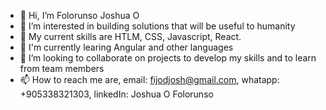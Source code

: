 - 👋 Hi, I’m Folorunso Joshua O
- 👀 I’m interested in building solutions that will be useful to humanity
- 🌱 My current skills are HTLM, CSS, Javascript, React.
- 🌱 I'm currently learing Angular and other languages
- 💞️ I’m looking to collaborate on projects to develop my skills and to learn from team members
- 📫 How to reach me are, email: fijodjosh@gmail.com, whatapp: +905338321303, linkedIn: Joshua O Folorunso

<!---
FIJOD1/FIJOD1 is a ✨ special ✨ repository because its `README.md` (this file) appears on your GitHub profile.
You can click the Preview link to take a look at your changes.
--->
